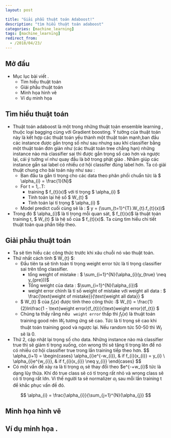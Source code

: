 ```yaml
---
layout: post

title: "Giải phẫu thuật toán Adaboost!"
description: "tìm hiểu thuật toán adaboost"
categories: [machine_learning]
tags: [machine_learning]
redirect_from:
  - /2018/04/23/
---
```

## Mở đầu
* Mục lục bài viết .
  * Tìm hiểu thuật toán
  * Giải phẫu thuật toán
  * Minh họa hình vẽ
  * Ví dụ minh họa
## Tìm hiểu thuật toán
* Thuật toán adaboost là một trong những thuật toán ensemble learning , thuộc loại bagging cùng với Gradient boosting. Ý tưởng của thuật toán này là kết hợp các thuật toán yếu thành một thuật toán mạnh,ban đầu các instance được gắn trọng số như sau nhưng sau khi classifier bằng một thuật toán đơn giản như (các thuật toán tree chẳng hạn) những instance nào mà classifier sai thì được gắn trọng số cao hơn và ngược lại, cái ý tưởng ví như quay đầu là bờ trong phật giáo . Nhằm giúp các instance gắn sai label có nhiều cơ hội classifer đúng label hơn. Ta có giải thuật chung cho bài toán này như sau :
  * Ban đầu ta gắn tỉ trọng cho các data theo phân phối chuẩn tức là $ \alpha_{i} = \frac{1}{N}$
  * For t = 1,..T:
    * training $ f_{t}(x)$ với tỉ trọng $ \alpha_{i} $
    * Tính toán lại hệ số $ W_{t} $
    * Tính toán lại tỉ trọng $ \alpha_{i} $
  * Model predict cuối cùng sẽ là : $ y = (\sum_(t=1}^{T}.W_{t}.f_{t}(x))$
* Trong đó $ \alpha_{i}$ là tỉ trọng mỗi quan sát, $ f_{t}(x)$  là thuật toán training t, $ W_{t} $ là hệ số của $ f_{t}(x)$. Ta cùng tìm hiểu chi tiết thuật toán qua phần tiếp theo.
## Giải phẫu thuật toán
* Ta sẽ tìm hiểu các công thức trước khi xâu chuỗi nó vào thuật toán.
* Thứ nhất cách tính $ W_{t} $:
  * Đầu tiên ta sẽ tính toán tỉ trọng weight error tức là tỉ trọng classifier sai trên tổng classifier.
    * tổng weight of mistake : $ \sum_{i=1}^{N}(\alpha_{i}(y_{true} \neq y_{pre}))$
    * Tổng weight của data : $\sum_{i=1}^{N}(\alpha_{i})$
    * weight error chỉnh là tỉ số weight of mistake với weight all data : $ \frac{\text{weight of mistake}}{\text{weight all data}} $
   * $ W_{t} $ của  $f_{t}(x)$ được tính theo công thức :$ W_{t} = \frac{1}{2}ln\frac{1 - \text{weight error}(f_{t})}{\text{weight error}(f_{t}} $
   * Chúng ta thấy rằng nếu ` weight error` thấp thì $f_{t}(x)$ là thuật toán training good nên $W_{t}$ tương ứng sẽ cao. Tức là tỉ trọng sẽ cao khi thuật toán training good và ngược lại. Nếu random tức 50-50 thì  $W_{t}$ sẽ là 0.
* Thứ 2, cập nhật lại trọng số cho data. Những instance nào mà classifier true thì sẽ giảm tỉ trọng xuống, còn wrong thì sẽ tăng tỉ trọng lên để nó có nhiều cơ hội classifier true trong lần training tiếp theo hơn.
$$
\alpha_{i+1} =  \begin{cases}
  \alpha_{i}e^{-w_{i}}, & if f_{i}(x_{i}} = y_{i} \\
  \alpha_{i}e^{w_{i}}, & if f_{i}(x_{i}} \neq y_{i}}
 \end{cases}
$$
* Có một vấn đề xảy ra là tỉ trọng $\alpha_{i}$ sẽ thay đổi theo $e^{-+w_{i}$ tức là dạng lũy thừa. Khí đó true class sẽ có tỉ trọng rất nhỏ và wrong class sẽ có tỉ trọng rất lớn. Vì thế người ta sẽ normalizer $\alpha_{i}$  sau mỗi lần training t để khắc phục vấn đề đó.

$$
\alpha_{i} = \frac{\alpha_{i}}{\sum_{j=1}^{N}(\alpha_{j}} 
$$
## Minh họa hình vẽ
## Ví dụ minh họa .
